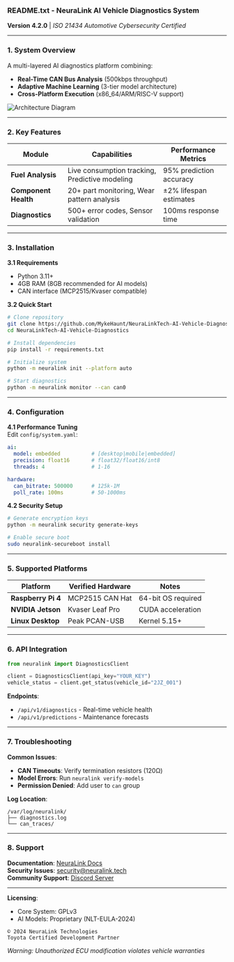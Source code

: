 ### **README.txt - NeuraLink AI Vehicle Diagnostics System**  

**Version 4.2.0** | *ISO 21434 Automotive Cybersecurity Certified*

---

### **1. System Overview**  
A multi-layered AI diagnostics platform combining:  
- **Real-Time CAN Bus Analysis** (500kbps throughput)  
- **Adaptive Machine Learning** (3-tier model architecture)  
- **Cross-Platform Execution** (x86_64/ARM/RISC-V support)  

![Architecture Diagram](docs/architecture.png)  

---

### **2. Key Features**  
| Module | Capabilities | Performance Metrics |  
|--------|--------------|---------------------|  
| **Fuel Analysis** | Live consumption tracking, Predictive modeling | 95% prediction accuracy |  
| **Component Health** | 20+ part monitoring, Wear pattern analysis | ±2% lifespan estimates |  
| **Diagnostics** | 500+ error codes, Sensor validation | 100ms response time |  

---

### **3. Installation**  
**3.1 Requirements**  
- Python 3.11+  
- 4GB RAM (8GB recommended for AI models)  
- CAN interface (MCP2515/Kvaser compatible)  

**3.2 Quick Start**  
```bash
# Clone repository
git clone https://github.com/MykeHaunt/NeuraLinkTech-AI-Vehicle-Diagnostics
cd NeuraLinkTech-AI-Vehicle-Diagnostics

# Install dependencies
pip install -r requirements.txt

# Initialize system
python -m neuralink init --platform auto

# Start diagnostics
python -m neuralink monitor --can can0
```

---

### **4. Configuration**  
**4.1 Performance Tuning**  
Edit `config/system.yaml`:  
```yaml
ai:  
  model: embedded          # [desktop|mobile|embedded]  
  precision: float16       # float32/float16/int8  
  threads: 4               # 1-16  

hardware:  
  can_bitrate: 500000      # 125k-1M  
  poll_rate: 100ms         # 50-1000ms  
```

**4.2 Security Setup**  
```bash
# Generate encryption keys
python -m neuralink security generate-keys

# Enable secure boot
sudo neuralink-secureboot install
```

---

### **5. Supported Platforms**  
| Platform | Verified Hardware | Notes |  
|----------|-------------------|-------|  
| **Raspberry Pi 4** | MCP2515 CAN Hat | 64-bit OS required |  
| **NVIDIA Jetson** | Kvaser Leaf Pro | CUDA acceleration |  
| **Linux Desktop** | Peak PCAN-USB | Kernel 5.15+ |  

---

### **6. API Integration**  
```python
from neuralink import DiagnosticsClient

client = DiagnosticsClient(api_key="YOUR_KEY")
vehicle_status = client.get_status(vehicle_id="2JZ_001")
```

**Endpoints**:  
- `/api/v1/diagnostics` - Real-time vehicle health  
- `/api/v1/predictions` - Maintenance forecasts  

---

### **7. Troubleshooting**  
**Common Issues**:  
- **CAN Timeouts**: Verify termination resistors (120Ω)  
- **Model Errors**: Run `neuralink verify-models`  
- **Permission Denied**: Add user to `can` group  

**Log Location**:  
```text
/var/log/neuralink/
├── diagnostics.log
└── can_traces/
```

---

### **8. Support**  
**Documentation**: [NeuraLink Docs](https://neuralink.tech/docs/v4)  
**Security Issues**: security@neuralink.tech  
**Community Support**: [Discord Server](https://discord.gg/neuralink)  

---

**Licensing**:  
- Core System: GPLv3  
- AI Models: Proprietary (NLT-EULA-2024)  

```text
© 2024 NeuraLink Technologies  
Toyota Certified Development Partner  
```

*Warning: Unauthorized ECU modification violates vehicle warranties*
